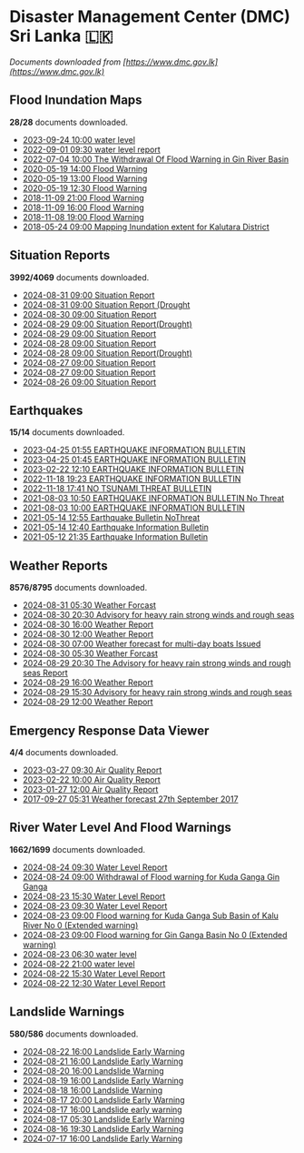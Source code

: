 # Disaster Management Center (DMC) Sri Lanka :sri_lanka:

*Documents downloaded from [https://www.dmc.gov.lk](https://www.dmc.gov.lk)*

## Flood Inundation Maps

**28/28** documents downloaded.

* [2023-09-24 10:00 water level](data/flood-inundation-maps/20230924.1000.water-level.pdf)
* [2022-09-01 09:30 water level report](data/flood-inundation-maps/20220901.0930.water-level-report.pdf)
* [2022-07-04 10:00 The Withdrawal Of Flood Warning in Gin River Basin](data/flood-inundation-maps/20220704.1000.the-withdrawal-of-flood-warning-in-gin-river-basin.pdf)
* [2020-05-19 14:00 Flood Warning](data/flood-inundation-maps/20200519.1400.flood-warning.pdf)
* [2020-05-19 13:00 Flood Warning](data/flood-inundation-maps/20200519.1300.flood-warning.pdf)
* [2020-05-19 12:30 Flood Warning](data/flood-inundation-maps/20200519.1230.flood-warning.pdf)
* [2018-11-09 21:00 Flood Warning](data/flood-inundation-maps/20181109.2100.flood-warning.PDF)
* [2018-11-09 16:00 Flood Warning](data/flood-inundation-maps/20181109.1600.flood-warning.PDF)
* [2018-11-08 19:00 Flood Warning](data/flood-inundation-maps/20181108.1900.flood-warning.PDF)
* [2018-05-24 09:00 Mapping Inundation extent for Kalutara District](data/flood-inundation-maps/20180524.0900.mapping-inundation-extent-for-kalutara-district.pdf)

## Situation Reports

**3992/4069** documents downloaded.

* [2024-08-31 09:00 Situation Report](data/situation-reports/20240831.0900.situation-report.pdf)
* [2024-08-31 09:00 Situation Report (Drought](data/situation-reports/20240831.0900.situation-report-drought.pdf)
* [2024-08-30 09:00 Situation Report](data/situation-reports/20240830.0900.situation-report.pdf)
* [2024-08-29 09:00 Situation Report(Drought)](data/situation-reports/20240829.0900.situation-reportdrought.pdf)
* [2024-08-29 09:00 Situation Report](data/situation-reports/20240829.0900.situation-report.pdf)
* [2024-08-28 09:00 Situation Report](data/situation-reports/20240828.0900.situation-report.pdf)
* [2024-08-28 09:00 Situation Report(Drought)](data/situation-reports/20240828.0900.situation-reportdrought.pdf)
* [2024-08-27 09:00 Situation Report](data/situation-reports/20240827.0900.situation-report.pdf)
* [2024-08-27 09:00 Situation Report](data/situation-reports/20240827.0900.situation-report.pdf)
* [2024-08-26 09:00 Situation Report](data/situation-reports/20240826.0900.situation-report.pdf)

## Earthquakes

**15/14** documents downloaded.

* [2023-04-25 01:55 EARTHQUAKE INFORMATION BULLETIN](data/earthquakes/20230425.0155.earthquake-information-bulletin.pdf)
* [2023-04-25 01:45 EARTHQUAKE INFORMATION BULLETIN](data/earthquakes/20230425.0145.earthquake-information-bulletin.pdf)
* [2023-02-22 12:10 EARTHQUAKE INFORMATION BULLETIN](data/earthquakes/20230222.1210.earthquake-information-bulletin.pdf)
* [2022-11-18 19:23 EARTHQUAKE INFORMATION BULLETIN](data/earthquakes/20221118.1923.earthquake-information-bulletin.pdf)
* [2022-11-18 17:41 NO TSUNAMI THREAT BULLETIN](data/earthquakes/20221118.1741.no-tsunami-threat-bulletin.pdf)
* [2021-08-03 10:50 EARTHQUAKE INFORMATION BULLETIN No Threat](data/earthquakes/20210803.1050.earthquake-information-bulletin-no-threat.pdf)
* [2021-08-03 10:00 EARTHQUAKE INFORMATION BULLETIN](data/earthquakes/20210803.1000.earthquake-information-bulletin.pdf)
* [2021-05-14 12:55 Earthquake Bulletin NoThreat](data/earthquakes/20210514.1255.earthquake-bulletin-nothreat.pdf)
* [2021-05-14 12:40 Earthquake Information Bulletin](data/earthquakes/20210514.1240.earthquake-information-bulletin.pdf)
* [2021-05-12 21:35 Earthquake Information Bulletin](data/earthquakes/20210512.2135.earthquake-information-bulletin.pdf)

## Weather Reports

**8576/8795** documents downloaded.

* [2024-08-31 05:30 Weather Forcast](data/weather-reports/20240831.0530.weather-forcast.pdf)
* [2024-08-30 20:30 Advisory for heavy rain strong winds and rough seas](data/weather-reports/20240830.2030.advisory-for-heavy-rain-strong-winds-and-rough-seas.pdf)
* [2024-08-30 16:00 Weather Report](data/weather-reports/20240830.1600.weather-report.pdf)
* [2024-08-30 12:00 Weather Report](data/weather-reports/20240830.1200.weather-report.pdf)
* [2024-08-30 07:00 Weather forecast for multi-day boats Issued](data/weather-reports/20240830.0700.weather-forecast-for-multiday-boats-issued.pdf)
* [2024-08-30 05:30 Weather Forcast](data/weather-reports/20240830.0530.weather-forcast.pdf)
* [2024-08-29 20:30 The Advisory for heavy rain strong winds and rough seas Report](data/weather-reports/20240829.2030.the-advisory-for-heavy-rain-strong-winds-and-rough-seas-report.pdf)
* [2024-08-29 16:00 Weather Report](data/weather-reports/20240829.1600.weather-report.pdf)
* [2024-08-29 15:30 Advisory for heavy rain strong winds and rough seas](data/weather-reports/20240829.1530.advisory-for-heavy-rain-strong-winds-and-rough-seas.pdf)
* [2024-08-29 12:00 Weather Report](data/weather-reports/20240829.1200.weather-report.pdf)

## Emergency Response Data Viewer

**4/4** documents downloaded.

* [2023-03-27 09:30 Air Quality Report](data/emergency-response-data-viewer/20230327.0930.air-quality-report.pdf)
* [2023-02-22 10:00 Air Quality Report](data/emergency-response-data-viewer/20230222.1000.air-quality-report.pdf)
* [2023-01-27 12:00 Air Quality Report](data/emergency-response-data-viewer/20230127.1200.air-quality-report.pdf)
* [2017-09-27 05:31 Weather forecast 27th September 2017](data/emergency-response-data-viewer/20170927.0531.weather-forecast-27th-september-2017.pdf)

## River Water Level And Flood Warnings

**1662/1699** documents downloaded.

* [2024-08-24 09:30 Water Level Report](data/river-water-level-and-flood-warnings/20240824.0930.water-level-report.jpg)
* [2024-08-24 09:00 Withdrawal of Flood warning for Kuda Ganga  Gin Ganga](data/river-water-level-and-flood-warnings/20240824.0900.withdrawal-of-flood-warning-for-kuda-ganga-gin-ganga.pdf)
* [2024-08-23 15:30 Water Level Report](data/river-water-level-and-flood-warnings/20240823.1530.water-level-report.jpg)
* [2024-08-23 09:30 Water Level Report](data/river-water-level-and-flood-warnings/20240823.0930.water-level-report.jpg)
* [2024-08-23 09:00 Flood warning for Kuda Ganga Sub Basin of Kalu River  No 0  (Extended warning)](data/river-water-level-and-flood-warnings/20240823.0900.flood-warning-for-kuda-ganga-sub-basin-of-kalu-river-no-0-extended-warning.pdf)
* [2024-08-23 09:00 Flood warning for Gin Ganga Basin  No 0  (Extended warning)](data/river-water-level-and-flood-warnings/20240823.0900.flood-warning-for-gin-ganga-basin-no-0-extended-warning.pdf)
* [2024-08-23 06:30 water level](data/river-water-level-and-flood-warnings/20240823.0630.water-level.jpg)
* [2024-08-22 21:00 water level](data/river-water-level-and-flood-warnings/20240822.2100.water-level.jpg)
* [2024-08-22 15:30 Water Level Report](data/river-water-level-and-flood-warnings/20240822.1530.water-level-report.jpg)
* [2024-08-22 12:30 Water Level Report](data/river-water-level-and-flood-warnings/20240822.1230.water-level-report.jpg)

## Landslide Warnings

**580/586** documents downloaded.

* [2024-08-22 16:00 Landslide Early Warning](data/landslide-warnings/20240822.1600.landslide-early-warning.pdf)
* [2024-08-21 16:00 Landslide Early Warning](data/landslide-warnings/20240821.1600.landslide-early-warning.pdf)
* [2024-08-20 16:00 Landslide Warning](data/landslide-warnings/20240820.1600.landslide-warning.pdf)
* [2024-08-19 16:00 Landslide Early Warning](data/landslide-warnings/20240819.1600.landslide-early-warning.pdf)
* [2024-08-18 16:00 Landslide Warning](data/landslide-warnings/20240818.1600.landslide-warning.pdf)
* [2024-08-17 20:00 Landslide Early Warning](data/landslide-warnings/20240817.2000.landslide-early-warning.pdf)
* [2024-08-17 16:00 Landslide early warning](data/landslide-warnings/20240817.1600.landslide-early-warning.pdf)
* [2024-08-17 05:30 Landslide Early Warning](data/landslide-warnings/20240817.0530.landslide-early-warning.pdf)
* [2024-08-16 19:30 Landslide Early Warning](data/landslide-warnings/20240816.1930.landslide-early-warning.pdf)
* [2024-07-17 16:00 Landslide Early Warning](data/landslide-warnings/20240717.1600.landslide-early-warning.pdf)

